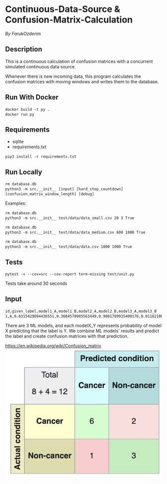 # Continuous-Data-Source & Confusion-Matrix-Calculation

_By FarukOzderim_

## Description

This is a continuous calculation of confusion matrices with a concurrent simulated continuous data source.

Whenever there is new incoming data, this program calculates the confusion matrices with moving windows and writes them to the database.


## Run With Docker
```
docker build -t py .
docker run py
```

## Requirements

- sqlite
- requirements.txt

```
pip3 install -r requirements.txt
```


## Run Locally

```
rm database.db
python3 -m src.__init__ [input] [hard_stop_countdown] [confusion_matrix_window_length] [debug]
```

Examples:

```
rm database.db
python3 -m src.__init__ test/data/data_small.csv 20 3 True
```

```
rm database.db
python3 -m src.__init__ test/data/data_medium.csv 600 1000 True
```

```
rm database.db
python3 -m src.__init__ test/data/data.csv 1800 1000 True
```

## Tests

```
pytest -v --cov=src --cov-report term-missing test/unit.py
```

Tests take around 30 seconds

## Input

```
id,given_label,model1_A,model1_B,model2_A,model2_B,model3_A,model3_B
1,A,0.6315429094436551,0.3684570905563449,0.9881789935400176,0.011821006459982408,0.7254980531654877,0.27450194683451234
```

There are 3 ML models, and each modelX_Y represents probability of model X predicting that the label is Y. We combine ML models' results and predict the label and create confusion matrices with that
prediction.

https://en.wikipedia.org/wiki/Confusion_matrix
![Confusion Matrix](https://github.com/FarukOzderim/Continous-Learning/blob/master/img/confusion_matrix.png)
